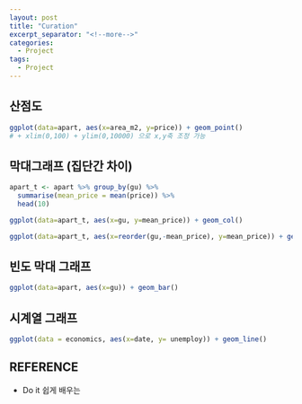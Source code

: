 ```yaml
---
layout: post
title: "Curation"
excerpt_separator: "<!--more-->"
categories:
  - Project
tags:
  - Project
---
```


## 산점도
```r
ggplot(data=apart, aes(x=area_m2, y=price)) + geom_point()
# + xlim(0,100) + ylim(0,10000) 으로 x,y축 조정 가능
```

## 막대그래프 (집단간 차이)
```r
apart_t <- apart %>% group_by(gu) %>% 
  summarise(mean_price = mean(price)) %>% 
  head(10)

ggplot(data=apart_t, aes(x=gu, y=mean_price)) + geom_col()

ggplot(data=apart_t, aes(x=reorder(gu,-mean_price), y=mean_price)) + geom_col()  # 큰순으로 정렬

```

## 빈도 막대 그래프
```r
ggplot(data=apart, aes(x=gu)) + geom_bar()
```

## 시계열 그래프
```r
ggplot(data = economics, aes(x=date, y= unemploy)) + geom_line()
```


## REFERENCE
- Do it 쉽게 배우는 




